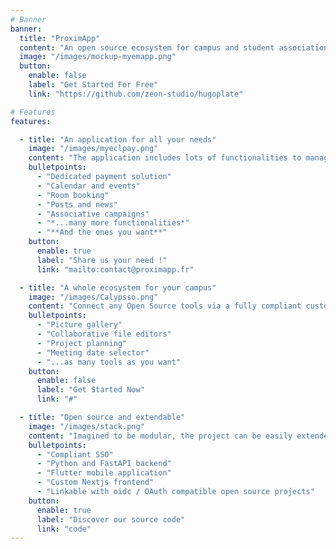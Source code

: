 ```yaml
---
# Banner
banner:
  title: "ProximApp"
  content: "An open source ecosystem for campus and student associations"
  image: "/images/mockup-myemapp.png"
  button:
    enable: false
    label: "Get Started For Free"
    link: "https://github.com/zeon-studio/hugoplate"

# Features
features:

  - title: "An application for all your needs"
    image: "/images/myeclpay.png"
    content: "The application includes lots of functionalities to manage and ease student life on campus."
    bulletpoints:
      - "Dedicated payment solution"
      - "Calendar and events"
      - "Room booking"
      - "Posts and news"
      - "Associative campaigns"
      - "*...many more functionalities*"
      - "**And the ones you want**"
    button:
      enable: true
      label: "Share us your need !"
      link: "mailto:contact@proximapp.fr"

  - title: "A whole ecosystem for your campus"
    image: "/images/Calypsso.png"
    content: "Connect any Open Source tools via a fully compliant customizable SSO"
    bulletpoints:
      - "Picture gallery"
      - "Collaborative file editors"
      - "Project planning"
      - "Meeting date selector"
      - "...as many tools as you want"
    button:
      enable: false
      label: "Get Started Now"
      link: "#"

  - title: "Open source and extendable"
    image: "/images/stack.png"
    content: "Imagined to be modular, the project can be easily extended and improved to meet your school or university specific needs"
    bulletpoints:
      - "Compliant SSO"
      - "Python and FastAPI backend"
      - "Flutter mobile application"
      - "Custom Nextjs frontend"
      - "Linkable with oidc / OAuth compatible open source projects"
    button:
      enable: true
      label: "Discover our source code"
      link: "code"
---
```

